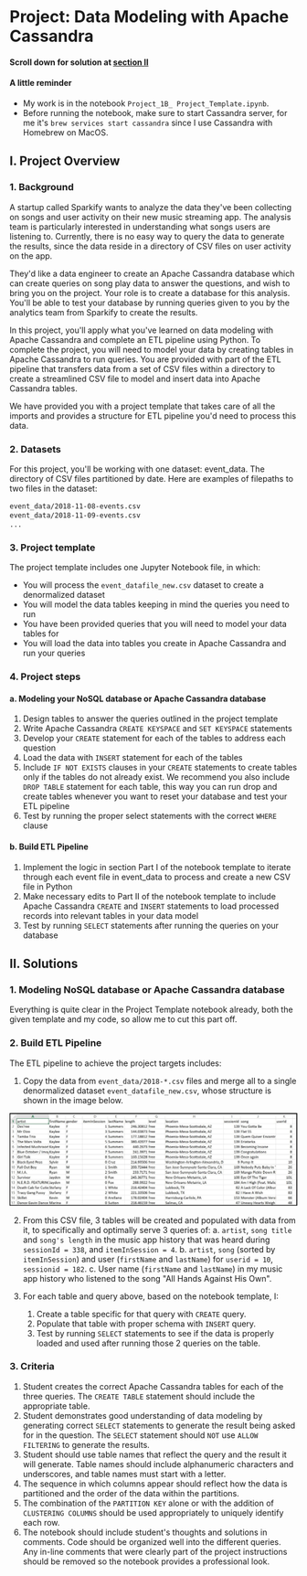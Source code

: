 # Project: Data Modeling with Apache Cassandra

#### Scroll down for solution at [section II](https://github.com/TranHuuNhatHuy/UdacityDataEngAzure/blob/main/I.DataModeling/README.md#ii-solutions)

#### A little reminder

- My work is in the notebook `Project_1B_ Project_Template.ipynb`.
- Before running the notebook, make sure to start Cassandra server, for me it's `brew services start cassandra` since I use Cassandra with Homebrew on MacOS.

## I. Project Overview

### 1. Background

A startup called Sparkify wants to analyze the data they've been collecting on songs and user activity on their new music streaming app. The analysis team is particularly interested in understanding what songs users are listening to. Currently, there is no easy way to query the data to generate the results, since the data reside in a directory of CSV files on user activity on the app.

They'd like a data engineer to create an Apache Cassandra database which can create queries on song play data to answer the questions, and wish to bring you on the project. Your role is to create a database for this analysis. You'll be able to test your database by running queries given to you by the analytics team from Sparkify to create the results.

In this project, you'll apply what you've learned on data modeling with Apache Cassandra and complete an ETL pipeline using Python. To complete the project, you will need to model your data by creating tables in Apache Cassandra to run queries. You are provided with part of the ETL pipeline that transfers data from a set of CSV files within a directory to create a streamlined CSV file to model and insert data into Apache Cassandra tables.

We have provided you with a project template that takes care of all the imports and provides a structure for ETL pipeline you'd need to process this data.

### 2. Datasets

For this project, you'll be working with one dataset: event_data. The directory of CSV files partitioned by date. Here are examples of filepaths to two files in the dataset:

```
event_data/2018-11-08-events.csv
event_data/2018-11-09-events.csv
...
```

### 3. Project template

The project template includes one Jupyter Notebook file, in which:

- You will process the `event_datafile_new.csv` dataset to create a denormalized dataset
- You will model the data tables keeping in mind the queries you need to run
- You have been provided queries that you will need to model your data tables for
- You will load the data into tables you create in Apache Cassandra and run your queries

### 4. Project steps

#### a. Modeling your NoSQL database or Apache Cassandra database

1. Design tables to answer the queries outlined in the project template
2. Write Apache Cassandra `CREATE KEYSPACE` and `SET KEYSPACE` statements
3. Develop your `CREATE` statement for each of the tables to address each question
4. Load the data with `INSERT` statement for each of the tables
5. Include `IF NOT EXISTS` clauses in your `CREATE` statements to create tables only if the tables do not already exist. We recommend you also include `DROP TABLE` statement for each table, this way you can run drop and create tables whenever you want to reset your database and test your ETL pipeline
6. Test by running the proper select statements with the correct `WHERE` clause

#### b. Build ETL Pipeline

1. Implement the logic in section Part I of the notebook template to iterate through each event file in event_data to process and create a new CSV file in Python
2. Make necessary edits to Part II of the notebook template to include Apache Cassandra `CREATE` and `INSERT` statements to load processed records into relevant tables in your data model
3. Test by running `SELECT` statements after running the queries on your database


## II. Solutions

### 1. Modeling NoSQL database or Apache Cassandra database

Everything is quite clear in the Project Template notebook already, both the given template and my code, so allow me to cut this part off.

### 2. Build ETL Pipeline

The ETL pipeline to achieve the project targets includes:

1. Copy the data from `event_data/2018-*.csv` files and merge all to a single denormalized dataset `event_datafile_new.csv`, whose structure is shown in the image below.

<img src="./assets/image_event_datafile_new.jpg">

2. From this CSV file, 3 tables will be created and populated with data from it, to specifically and optimally serve 3 queries of:
    a. `artist`, `song title` and `song's length` in the music app history that was heard during `sessionId = 338`, and `itemInSession = 4`.
    b. `artist`, `song` (sorted by `itemInSession`) and user (`firstName` and `lastName`) for `userid = 10`, `sessionid = 182`.
    c. User name (`firstName` and `lastName`) in my music app history who listened to the song "All Hands Against His Own".

3. For each table and query above, based on the notebook template, I:
    1. Create a table specific for that query with `CREATE` query.
    2. Populate that table with proper schema with `INSERT` query.
    3. Test by running `SELECT` statements to see if the data is properly loaded and used after running those 2 queries on the table.
  
### 3. Criteria

1. Student creates the correct Apache Cassandra tables for each of the three queries. The `CREATE TABLE` statement should include the appropriate table.
2. Student demonstrates good understanding of data modeling by generating correct `SELECT` statements to generate the result being asked for in the question. The `SELECT` statement should `NOT` use `ALLOW FILTERING` to generate the results.
3. Student should use table names that reflect the query and the result it will generate. Table names should include alphanumeric characters and underscores, and table names must start with a letter.
4. The sequence in which columns appear should reflect how the data is partitioned and the order of the data within the partitions.
5. The combination of the `PARTITION KEY` alone or with the addition of `CLUSTERING COLUMNS` should be used appropriately to uniquely identify each row.
6. The notebook should include student's thoughts and solutions in comments. Code should be organized well into the different queries. Any in-line comments that were clearly part of the project instructions should be removed so the notebook provides a professional look.
